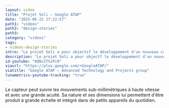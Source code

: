 ```yaml
---
layout: video
title: "Projet Soli – Google ATAP"
date: "2015-06-22 17:22:57"
path1: "videos"
path2: "design-stories"
path3:
category: "videos"
tags:
- videos-design-stories
intro: "Le projet Soli a pour objectif le développement d'un nouveau capteur d'interaction utilisant la technologie radar."
description: "Le projet Soli a pour objectf le développement d'un nouveau capteur d'interaction utilisant la technologie radar."
id-youtube: "0QNiZfSsPc0"
viaurl: "https://plus.google.com/+GoogleATAP/"
viatitle: "Google ATAP – Advanced Technology and Projects group"
lunametrics-youtube-tracking: "true"
---
```

Le capteur peut suivre les mouvements sub-millimétriques à haute vitesse et avec une grande acuité. Sa nature et ses dimensions lui permettent d'être produit à grande échelle et intégré dans de petits appareils du quotidien.
